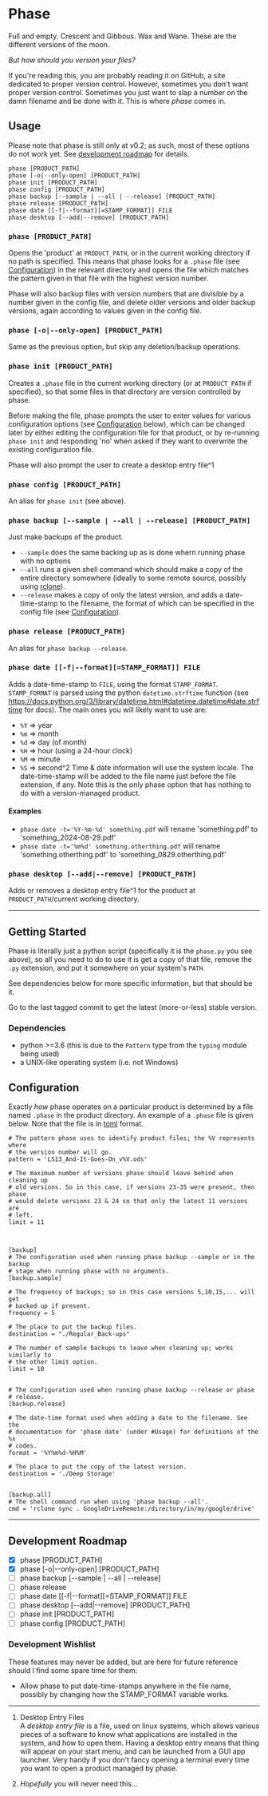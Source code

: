 # Phase

Full and empty. Crescent and Gibbous. Wax and Wane. These are the different 
versions of the moon.

*But how should you version your files?*

If you're reading this, you are probably reading it on GitHub, a site 
dedicated to proper version control. However, sometimes you don't want 
proper version control. Sometimes you just want to slap a number on the damn 
filename and be done with it. This is where *phase* comes in. 


## Usage

Please note that phase is still only at v0.2; as such, most of these options 
do not work yet. See [development roadmap](#development-roadmap) for 
details.

```
phase [PRODUCT_PATH]
phase [-o|--only-open] [PRODUCT_PATH]
phase init [PRODUCT_PATH]
phase config [PRODUCT_PATH]
phase backup [--sample | --all | --release] [PRODUCT_PATH]
phase release [PRODUCT_PATH]
phase date [[-f|--format][=STAMP_FORMAT]] FILE
phase desktop [--add|--remove] [PRODUCT_PATH]
```

### `phase [PRODUCT_PATH]`

Opens the 'product' at `PRODUCT_PATH`, or in the current working directory 
if no path is specified. This means that phase looks for a `.phase` file 
(see [Configuration](#configuration)) in the relevant directory and opens 
the file which matches the pattern given in that file with the highest 
version number.

Phase will also backup files with version numbers that are divisible by a 
number given in the config file, and delete older versions and older backup 
versions, again according to values given in the config file.

### `phase [-o|--only-open] [PRODUCT_PATH]`

Same as the previous option, but skip any deletion/backup operations.

### `phase init [PRODUCT_PATH]`

Creates a `.phase` file in the current working directory (or at 
`PRODUCT_PATH` if specified), so that some files in that directory are 
version controlled by phase.

Before making the file, phase prompts the user to enter values for various 
configuration options (see [Configuration](#configuration) below), which can 
be changed later by either editing the configuration file for that product, 
or by re-running `phase init` and responding 'no' when asked if they want to 
overwrite the existing configuration file.

Phase will also prompt the user to create a desktop entry file^1

### `phase config [PRODUCT_PATH]`

An alias for `phase init` (see above).

### `phase backup [--sample | --all | --release] [PRODUCT_PATH]`

Just make backups of the product.
- `--sample` does the same backing up as is done whern running phase with no 
  options
- `--all` runs a given shell command which should make a copy of the entire 
  directory somewhere (ideally to some remote source, possibly using 
  [rclone](rclone.org)).
- `--release` makes a copy of only the latest version, and adds a 
  date-time-stamp to the filename, the format of which can be specified in 
  the config file (see [Configuration](#configuration)).

### `phase release [PRODUCT_PATH]`

An alias for `phase backup --release`.

### `phase date [[-f|--format][=STAMP_FORMAT]] FILE`

Adds a date-time-stamp to `FILE`, using the format `STAMP_FORMAT`. 
`STAMP_FORMAT` is parsed using the python `datetime.strftime` function (see
<https://docs.python.org/3/library/datetime.html#datetime.datetime#date.strftime>
for docs). The main ones you will likely want to use are:
- `%Y` => year
- `%m` => month
- `%d` => day (of month)
- `%H` => hour (using a 24-hour clock)
- `%M` => minute
- `%S` => second^2
Time & date information will use the system locale. The date-time-stamp will 
be added to the file name just before the file extension, if any.
Note this is the only phase option that has nothing to do with a 
version-managed product.

#### Examples

- `phase date -t='%Y-%m-%d' something.pdf` will rename 'something.pdf' to 
  'something_2024-08-29.pdf'
- `phase date -t='%m%d' something.otherthing.pdf` will rename 
  'something.otherthing.pdf' to 'something_0829.otherthing.pdf'

### `phase desktop [--add|--remove] [PRODUCT_PATH]`

Adds or removes a desktop entry file^1 for the product at 
`PRODUCT_PATH`/current working directory.

---

## Getting Started

Phase is literally just a python script (specifically it is the `phase.py` 
you see above), so all you need to do to use it is get a copy of that file, 
remove the `.py` extension, and put it somewhere on your system's `PATH`.

See dependencies below for more specific information, but that should be it.

Go to the last tagged commit to get the latest (more-or-less) stable 
version.

### Dependencies

- python >=3.6 (this is due to the `Pattern` type from the `typing` module 
  being used)
- a UNIX-like operating system (i.e. not Windows)


## Configuration

Exactly *how* phase operates on a particular product is determined by a file 
named `.phase` in the product directory. An example of a `.phase` file is 
given below. Note that the file is in [toml](https://toml.io/en/) format.
```
# The pattern phase uses to identify product files; the %V represents where 
# the version number will go.
pattern = 'LS13_And-It-Goes-On_v%V.ods'

# The maximum number of versions phase should leave behind when cleaning up 
# old versions. So in this case, if versions 23-35 were present, then phase 
# would delete versions 23 & 24 so that only the latest 11 versions are
# left.
limit = 11



[backup]
# The configuration used when running phase backup --sample or in the backup 
# stage when running phase with no arguments.
[backup.sample]

# The frequency of backups; so in this case versions 5,10,15,... will get 
# backed up if present.
frequency = 5

# The place to put the backup files.
destination = "./Regular_Back-ups"

# The number of sample backups to leave when cleaning up; works similarly to 
# the other limit option.
limit = 10


# The configuration used when running phase backup --release or phase
# release.
[backup.release]

# The date-time format used when adding a date to the filename. See the 
# documentation for 'phase date' (under #Usage) for definitions of the %x 
# codes.
format = '%Y%m%d-%H%M'

# The place to put the copy of the latest version.
destination = './Deep Storage'


[backup.all]
# The shell command run when using 'phase backup --all'.
cmd = 'rclone sync . GoogleDriveRemote:/directory/in/my/google/drive'
 ```
 
---
 
## Development Roadmap

- [x] phase [PRODUCT_PATH]
- [x] phase [-o|--only-open] [PRODUCT_PATH]
- [ ] phase backup [--sample | --all | --release]
- [ ] phase release
- [ ] phase date [[-f|--format][=STAMP_FORMAT]] FILE
- [ ] phase desktop [--add|--remove] [PRODUCT_PATH]
- [ ] phase init [PRODUCT_PATH]
- [ ] phase config [PRODUCT_PATH]

### Development Wishlist

These features may never be added, but are here for future reference should 
I find some spare time for them:
- Allow phase to put date-time-stamps anywhere in the file name, possibly by 
  changing how the STAMP_FORMAT variable works.

---

1. Desktop Entry Files<br/>
A *desktop entry file* is a file, used on linux systems, which allows 
various pieces of a software to know what applications are installed in the 
system, and how to open them. Having a desktop entry means that thing will 
appear on your start menu, and can be launched from a GUI app launcher. Very 
handy if you don't fancy opening a terminal every time you want to open a 
product managed by phase.

2. *Hopefully* you will never need this...
